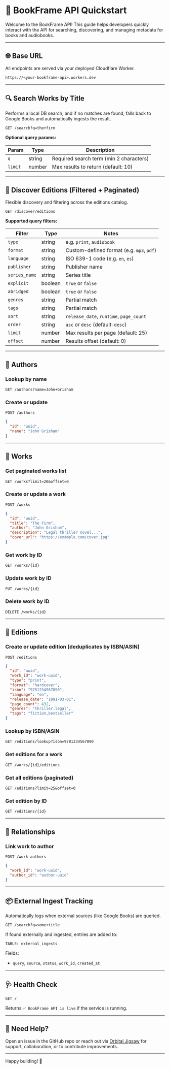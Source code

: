 # 🚀 BookFrame API Quickstart

Welcome to the BookFrame API! This guide helps developers quickly interact with the API for searching, discovering, and managing metadata for books and audiobooks.

---

## 🌐 Base URL

All endpoints are served via your deployed Cloudflare Worker.

```
https://<your-bookframe-api>.workers.dev
```

---

## 🔍 Search Works by Title

Performs a local DB search, and if no matches are found, falls back to Google Books and automatically ingests the result.

```
GET /search?q=the+firm
```

**Optional query params:**

| Param   | Type   | Description                               |
|---------|--------|-------------------------------------------|
| `q`     | string | Required search term (min 2 characters)   |
| `limit` | number | Max results to return (default: 10)       |

---

## 🧭 Discover Editions (Filtered + Paginated)

Flexible discovery and filtering across the editions catalog.

```
GET /discover/editions
```

**Supported query filters:**

| Filter         | Type     | Notes                                      |
|----------------|----------|--------------------------------------------|
| `type`         | string   | e.g. `print`, `audiobook`                  |
| `format`       | string   | Custom-defined format (e.g. `mp3`, `pdf`)  |
| `language`     | string   | ISO 639-1 code (e.g. `en`, `es`)           |
| `publisher`    | string   | Publisher name                             |
| `series_name`  | string   | Series title                               |
| `explicit`     | boolean  | `true` or `false`                          |
| `abridged`     | boolean  | `true` or `false`                          |
| `genres`       | string   | Partial match                              |
| `tags`         | string   | Partial match                              |
| `sort`         | string   | `release_date`, `runtime`, `page_count`    |
| `order`        | string   | `asc` or `desc` (default: `desc`)          |
| `limit`        | number   | Max results per page (default: 25)         |
| `offset`       | number   | Results offset (default: 0)                |

---

## 👤 Authors

### Lookup by name

```
GET /authors?name=John+Grisham
```

### Create or update

```
POST /authors
```

```json
{
  "id": "uuid",
  "name": "John Grisham"
}
```

---

## 📘 Works

### Get paginated works list

```
GET /works?limit=20&offset=0
```

### Create or update a work

```
POST /works
```

```json
{
  "id": "uuid",
  "title": "The Firm",
  "author": "John Grisham",
  "description": "Legal thriller novel...",
  "cover_url": "https://example.com/cover.jpg"
}
```

### Get work by ID

```
GET /works/{id}
```

### Update work by ID

```
PUT /works/{id}
```

### Delete work by ID

```
DELETE /works/{id}
```

---

## 📕 Editions

### Create or update edition (deduplicates by ISBN/ASIN)

```
POST /editions
```

```json
{
  "id": "uuid",
  "work_id": "work-uuid",
  "type": "print",
  "format": "hardcover",
  "isbn": "9781234567890",
  "language": "en",
  "release_date": "1991-03-01",
  "page_count": 432,
  "genres": "thriller,legal",
  "tags": "fiction,bestseller"
}
```

### Lookup by ISBN/ASIN

```
GET /editions/lookup?isbn=9781234567890
```

### Get editions for a work

```
GET /works/{id}/editions
```

### Get all editions (paginated)

```
GET /editions?limit=25&offset=0
```

### Get edition by ID

```
GET /editions/{id}
```

---

## 🔗 Relationships

### Link work to author

```
POST /work-authors
```

```json
{
  "work_id": "work-uuid",
  "author_id": "author-uuid"
}
```

---

## 📦 External Ingest Tracking

Automatically logs when external sources (like Google Books) are queried.

```
GET /search?q=some+title
```

If found externally and ingested, entries are added to:

```
TABLE: external_ingests
```

Fields:
- `query`, `source`, `status`, `work_id`, `created_at`

---

## 🩺 Health Check

```
GET /
```

Returns `✅ BookFrame API is live` if the service is running.

---

## 💬 Need Help?

Open an issue in the GitHub repo or reach out via [Orbital Jigsaw](https://forums.orbitaljigsaw.com) for support, collaboration, or to contribute improvements.

---

Happy building! 🚀